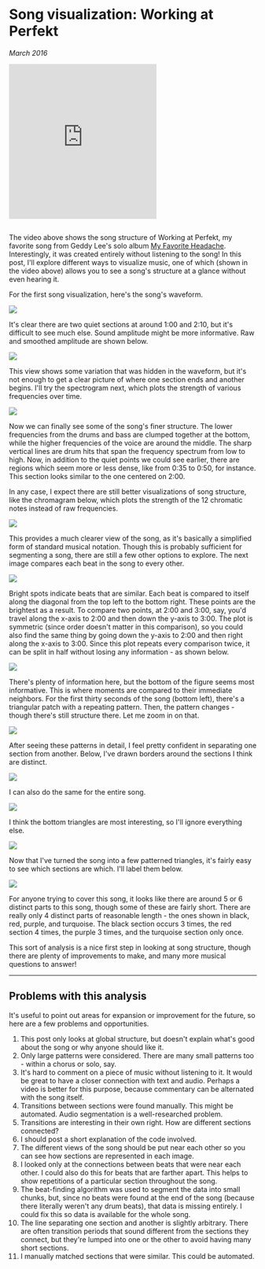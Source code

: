 # Song visualization: Working at Perfekt

*March 2016*

<iframe style="padding-bottom:15px; width="100%" height="315" src="https://www.youtube.com/embed/yvu0A5-oHWY" frameborder="0" allow="autoplay; encrypted-media" allowfullscreen></iframe>

The video above shows the song structure of Working at Perfekt, my favorite song from Geddy Lee's solo album [My Favorite Headache](https://www.youtube.com/watch?v=DylIPs2MI98&list=PLOmCR6c3Jdl82z_UFSN_w5dChgRtHANMv). Interestingly, it was created entirely without listening to the song! In this post, I'll explore different ways to visualize music, one of which (shown in the video above) allows you to see a song's structure at a glance without even hearing it.

For the first song visualization, here's the song's waveform.

![](/img/perfekt/waveform.png)

It's clear there are two quiet sections at around 1:00 and 2:10, but it's difficult to see much else. Sound amplitude might be more informative. Raw and smoothed amplitude are shown below. 

![](/img/perfekt/amplitude.png)

This view shows some variation that was hidden in the waveform, but it's not enough to get a clear picture of where one section ends and another begins. I'll try the spectrogram next,  which plots the strength of various frequencies over time. 

![](/img/perfekt/spectrogram.png)

Now we can finally see some of the song's finer structure. The lower frequencies from the drums and bass are clumped together at the bottom, while the higher frequencies of the voice are around the middle. The sharp vertical lines are drum hits that span the frequency spectrum from low to high. Now, in addition to the quiet points we could see earlier, there are regions which seem more or less dense, like from 0:35 to 0:50, for instance. This section looks similar to the one centered on 2:00. 

In any case, I expect there are still better visualizations of song structure, like the chromagram below, which plots the strength of the 12 chromatic notes instead of raw frequencies. 

![](/img/perfekt/chromagram.png)

This provides a much clearer view of the song, as it's basically a simplified form of standard musical notation. Though this is probably sufficient for segmenting a song, there are still a few other options to explore. The next image compares each beat in the song to every other. 

![](/img/perfekt/beat-matrix.png)

Bright spots indicate beats that are similar. Each beat is compared to itself along the diagonal from the top left to the bottom right. These points are the brightest as a result. To compare two points, at 2:00 and 3:00, say, you'd travel along the x-axis to 2:00 and then down the y-axis to 3:00. The plot is symmetric (since order doesn't matter in this comparison), so you could also find the same thing by going down the y-axis to 2:00 and then right along the x-axis to 3:00. Since this plot repeats every comparison twice, it can be split in half without losing any information - as shown below. 

![](/img/perfekt/beat-triangle-1.png)

There's plenty of information here, but the bottom of the figure seems most informative. This is where moments are compared to their immediate neighbors. For the first thirty seconds of the song (bottom left), there's a triangular patch with a repeating pattern. Then, the pattern changes - though there's still structure there. Let me zoom in on that. 

![](/img/perfekt/beat-triangle-2.png)

After seeing these patterns in detail, I feel pretty confident in separating one section from another. Below, I've drawn borders around the sections I think are distinct. 

![](/img/perfekt/beat-triangle-3.png)

I can also do the same for the entire song. 

![](/img/perfekt/beat-triangle-4.png)

I think the bottom triangles are most interesting, so I'll ignore everything else. 

![](/img/perfekt/triangles.png)

Now that I've turned the song into a few patterned triangles, it's fairly easy to see which sections are which. I'll label them below. 

![](/img/perfekt/sections.png)

For anyone trying to cover this song, it looks like there are around 5 or 6 distinct parts to this song, though some of these are fairly short. There are really only 4 distinct parts of reasonable length - the ones shown in black, red, purple, and turquoise. The black section occurs 3 times, the red section 4 times, the purple 3 times, and the turquoise section only once. 

This sort of analysis is a nice first step in looking at song structure, though there are plenty of improvements to make, and many more musical questions to answer!

---

## Problems with this analysis

It's useful to point out areas for expansion or improvement for the future, so here are a few problems and opportunities. 

1. This post only looks at global structure, but doesn't explain what's good about the song or why anyone should like it. 
2. Only large patterns were considered. There are many small patterns too - within a chorus or solo, say. 
3. It's hard to comment on a piece of music without listening to it. It would be great to have a closer connection with text and audio. Perhaps a video is better for this purpose, because commentary can be alternated with the song itself. 
4. Transitions between sections were found manually. This might be automated. Audio segmentation is a well-researched problem. 
5. Transitions are interesting in their own right. How are different sections connected?
6. I should post a short explanation of the code involved. 
7. The different views of the song should be put near each other so you can see how sections are represented in each image.
8. I looked only at the connections between beats that were near each other. I could also do this for beats that are farther apart. This helps to show repetitions of a particular section throughout the song. 
9. The beat-finding algorithm was used to segment the data into small chunks, but, since no beats were found at the end of the song (because there literally weren't any drum beats), that data is missing entirely. I could fix this so data is available for the whole song. 
10. The line separating one section and another is slightly arbitrary. There are often transition periods that sound different from the sections they connect, but they're lumped into one or the other to avoid having many short sections. 
11. I manually matched sections that were similar. This could be automated.
